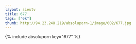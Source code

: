 ```yaml
--- 
layout: sieutv
title: 677
tags: ["0k"]
thumb: http://94.23.248.219/absoluporn-1/image/002/677.jpg
---
```

{% include absoluporn key="677" %} 
